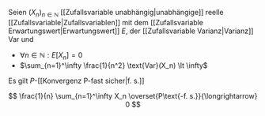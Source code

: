 Seien $(X_n)_{n \in \mathbb{N}}$ [[Zufallsvariable unabhängig|unabhängige]] reelle [[Zufallsvariable|Zufallsvariablen]] mit dem [[Zufallsvariable Erwartungswert|Erwartungswert]] $E$, der [[Zufallsvariable Varianz|Varianz]] Var und
- $\forall n \in \mathbb{N} : E[X_n]= 0$
- $\sum_{n=1}^\infty \frac{1}{n^2} \text{Var}(X_n) \lt \infty$

Es gilt $P$-[[Konvergenz P-fast sicher|f. s.]]

$$
	\frac{1}{n} \sum_{n=1}^\infty X_n \overset{P\text{-f. s.}}{\longrightarrow} 0
$$